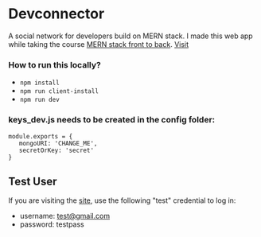 # Devconnector
A social network for developers build on MERN stack. I made this web app while taking the course [MERN stack front to back](https://www.udemy.com/mern-stack-front-to-back). [Visit](https://desolate-lowlands-38543.herokuapp.com)

### How to run this locally?
- ``` npm install ```
- ```npm run client-install```
- ```npm run dev```

### keys_dev.js needs to be created in the config folder:
```
module.exports = {
   mongoURI: 'CHANGE_ME',
   secretOrKey: 'secret'
}
```

## Test User
If you are visiting the [site](#), use the following "test" credential to log in:
- username: test@gmail.com
- password: testpass

